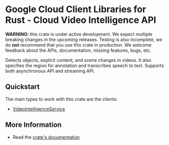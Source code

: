 # Google Cloud Client Libraries for Rust - Cloud Video Intelligence API

<!-- Code generated by sidekick. DO NOT EDIT. -->

**WARNING:** this crate is under active development. We expect multiple breaking
changes in the upcoming releases. Testing is also incomplete, we do **not**
recommend that you use this crate in production. We welcome feedback about the
APIs, documentation, missing features, bugs, etc.

Detects objects, explicit content, and scene changes in videos. It also
specifies the region for annotation and transcribes speech to text.
Supports both asynchronous API and streaming API.

## Quickstart

The main types to work with this crate are the clients:

* [VideoIntelligenceService]

## More Information

* Read the [crate's documentation](https://docs.rs/google-cloud-videointelligence-v1/latest/google-cloud-videointelligence-v1)

[VideoIntelligenceService]: https://docs.rs/google-cloud-videointelligence-v1/latest/google_cloud_videointelligence_v1/client/struct.VideoIntelligenceService.html
